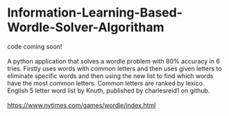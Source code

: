 # Information-Learning-Based-Wordle-Solver-Algoritham

code coming soon!
<br><br>
A python application that solves a wordle problem with 80% accuracy in 6 tries. Firstly uses words with common letters and then uses given letters to eliminate specific words and then using the new list to find which words have the most common letters. Common letters are ranked by lexico. English 5 letter word list by Knuth, published by charlesreid1 on github.
<br><br>
https://www.nytimes.com/games/wordle/index.html
